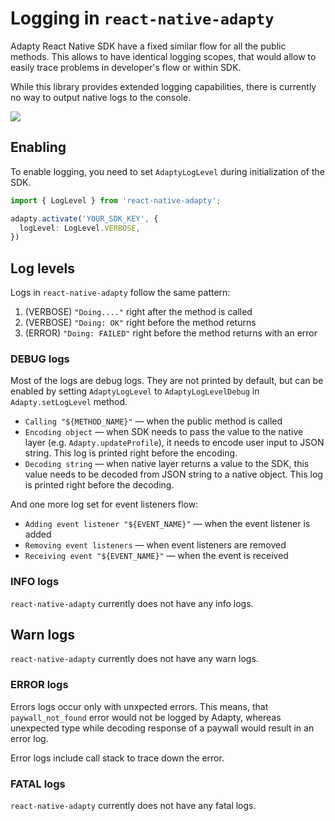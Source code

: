 # Logging in `react-native-adapty`

Adapty React Native SDK have a fixed similar flow for all the public methods. This allows to have identical logging scopes, that would allow to easily trace problems in developer's flow or within SDK.

While this library provides extended logging capabilities, there is currently no way to output native logs to the console.

![](https://user-images.githubusercontent.com/16625670/231397794-aa6b3dd6-8da3-4207-80d9-87190c8c473a.png)

## Enabling
To enable logging, you need to set `AdaptyLogLevel` during initialization of the SDK.
```ts
import { LogLevel } from 'react-native-adapty';

adapty.activate('YOUR_SDK_KEY', {
  logLevel: LogLevel.VERBOSE,
})
```

## Log levels
Logs in `react-native-adapty` follow the same pattern:

1. (VERBOSE) `"Doing...."` right after the method is called
2. (VERBOSE) `"Doing: OK"` right before the method returns
3. (ERROR) `"Doing: FAILED"` right before the method returns with an error

### DEBUG logs
Most of the logs are debug logs. They are not printed by default, but can be enabled by setting `AdaptyLogLevel` to `AdaptyLogLevelDebug` in `Adapty.setLogLevel` method.

- `Calling "${METHOD_NAME}"` — when the public method is called
- `Encoding object` — when SDK needs to pass the value to the native layer (e.g. `Adapty.updateProfile`), it needs to encode user input to JSON string. This log is printed right before the encoding.
- `Decoding string` — when native layer returns a value to the SDK, this value needs to be decoded from JSON string to a native object. This log is printed right before the decoding.

And one more log set for event listeners flow:
- `Adding event listener "${EVENT_NAME}"` — when the event listener is added
- `Removing event listeners` — when event listeners are removed
- `Receiving event "${EVENT_NAME}"` — when the event is received

### INFO logs
`react-native-adapty` currently does not have any info logs.

## Warn logs
`react-native-adapty` currently does not have any warn logs.

### ERROR logs
Errors logs occur only with unxpected errors. This means, that `paywall_not_found` error would not be logged by Adapty, whereas unexpected type while decoding response of a paywall would result in an error log.

Error logs include call stack to trace down the error. 

### FATAL logs
`react-native-adapty` currently does not have any fatal logs. 